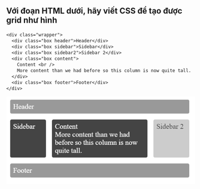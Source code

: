 ## Với đoạn HTML dưới, hãy viết CSS để tạo được grid như hình

```
<div class="wrapper">
  <div class="box header">Header</div>
  <div class="box sidebar">Sidebar</div>
  <div class="box sidebar2">Sidebar 2</div>
  <div class="box content">
    Content <br />
    More content than we had before so this column is now quite tall.
  </div>
  <div class="box footer">Footer</div>
</div>
```

![Page](013.png)